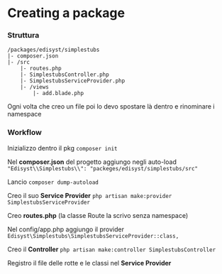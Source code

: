 # Creating a package

### Struttura
```
/packages/edisyst/simplestubs
|- composer.json
|- /src
    |- routes.php
    |- SimplestubsController.php
    |- SimplestubsServiceProvider.php
    |- /views
        |- add.blade.php
```

Ogni volta che creo un file poi lo devo spostare là dentro e rinominare i namespace

### Workflow
Inizializzo dentro il pkg `composer init`

Nel **composer.json** del progetto aggiungo negli auto-load 
`"Edisyst\\Simplestubs\\": "packeges/edisyst/simplestubs/src"`

Lancio `composer dump-autoload`

Creo il suo **Service Provider**
`php artisan make:provider SimplestubsServiceProvider`

Creo **routes.php** (la classe Route la scrivo senza namespace)

Nel config/app.php aggiungo il provider
`Edisyst\Simplestubs\SimplestubsServiceProvider::class,`

Creo il **Controller**
`php artisan make:controller SimplestubsController`

Registro il file delle rotte e le classi nel **Service Provider**

